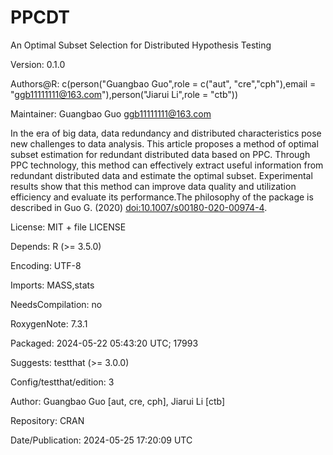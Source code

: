 # PPCDT
An Optimal Subset Selection for Distributed Hypothesis Testing

Version: 0.1.0

Authors@R: c(person("Guangbao Guo",role = c("aut", "cre","cph"),email = "ggb11111111@163.com"),person("Jiarui Li",role = "ctb"))

Maintainer: Guangbao Guo <ggb11111111@163.com>

In the era of big data, data redundancy and distributed characteristics pose new challenges to data analysis. This article proposes a method of optimal subset estimation for redundant distributed data based on PPC. Through PPC technology, this method can effectively extract useful information from redundant distributed data and estimate the optimal subset. Experimental results show that this method can improve data quality and utilization efficiency and evaluate its performance.The philosophy of the package is described in Guo G. (2020) <doi:10.1007/s00180-020-00974-4>.

License: MIT + file LICENSE

Depends: R (>= 3.5.0)

Encoding: UTF-8

Imports: MASS,stats

NeedsCompilation: no

RoxygenNote: 7.3.1

Packaged: 2024-05-22 05:43:20 UTC; 17993

Suggests: testthat (>= 3.0.0)

Config/testthat/edition: 3

Author: Guangbao Guo [aut, cre, cph],
  Jiarui Li [ctb]
  
Repository: CRAN

Date/Publication: 2024-05-25 17:20:09 UTC
